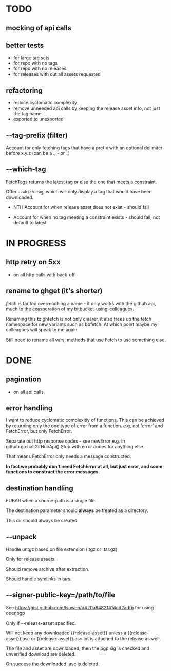 # TODO

## mocking of api calls

## better tests
* for large tag sets
* for repo with no tags
* for repo with no releases
* for releases with out all assets requested

## refactoring

* reduce cyclomatic complexity
* remove unneeded api calls by keeping the release asset info, not just the tag name.
* exported to unexported

## --tag-prefix (filter)

Account for only fetching tags that have a prefix with an optional delimiter
before x.y.z (can be a \., \- or \_)

## --which-tag

FetchTags returns the latest tag or else the one that meets a constraint.

Offer `--which-tag`, which will only display a tag that would have been
downloaded.

* NTH Account for when release asset does not exist - should fail

* Account for when no tag meeting a constraint exists - should fail, not default
  to latest.

# IN PROGRESS

## http retry on 5xx
* on all http calls with back-off

## rename to ghget (it's shorter)

_fetch_ is far too overreaching a name - it only works with the github api, much to
the exasperation of my bitbucket-using-colleagues.

Renaming this to ghfetch is not only clearer, it also frees up the fetch namespace
for new variants such as bbfetch. At which point maybe my colleagues will speak
to me again.

Still need to rename all vars, methods that use Fetch to use something else.

# DONE

## pagination
* on all api calls

## error handling

I want to reduce cyclomatic complexitiy of functions. This can be achieved
by returning only the one type of error from a function. e.g. not 'error' and FetchError,
but only FetchError.

Separate out http response codes - see newError e.g. in github.go:callGitHubApi()
Stop with error codes for anything else.

That means FetchError only needs a message constructed.

**In fact we probably don't need FetchError at all, but just error, and some functions
to construct the error messages.**

## destination handling

FUBAR when a source-path is a single file.

The destination parameter should **always** be treated as a directory.

This dir should always be created.

## --unpack

Handle untgz based on file extension (.tgz or .tar.gz)

Only for release assets.

Should remove archive after extraction.

Should handle symlinks in tars.

## --signer-public-key=/path/to/file

See https://gist.github.com/lsowen/d420a64821414cd2adfb for using openpgp

Only if --release-asset specified.

Will not keep any downloaded {{release-asset}} unless a {{release-asset}}.asc
or {{release-asset}}.asc.txt is attached to the release as well.

The file and asset are downloaded, then the pgp sig is checked and
unverified download are deleted.

On success the downloaded .asc is deleted.

